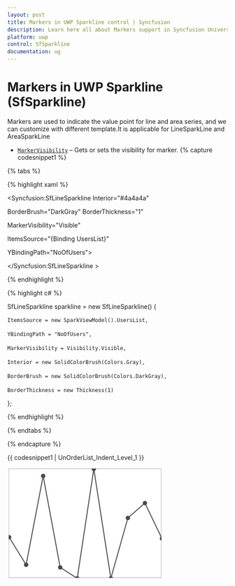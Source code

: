 ```yaml
---
layout: post
title: Markers in UWP Sparkline control | Syncfusion
description: Learn here all about Markers support in Syncfusion Universal Windows Sparkline (SfSparkline) control and more.
platform: uwp
control: SfSparkline
documentation: ug
---
```

# Markers in UWP Sparkline (SfSparkline)

Markers are used to indicate the value point for line and area series, and we can customize with different template.It is applicable for LineSparkLine and AreaSparkLine

* [`MarkerVisibility`](https://help.syncfusion.com/cr/uwp/Syncfusion.UI.Xaml.Charts.MarkerBase.html#Syncfusion_UI_Xaml_Charts_MarkerBase_MarkerVisibility) – Gets or sets the visibility for marker.
{% capture codesnippet1 %}

{% tabs %}

{% highlight xaml %}

<Syncfusion:SfLineSparkline  Interior="#4a4a4a"   

BorderBrush="DarkGray"  BorderThickness="1"    

MarkerVisibility="Visible" 

ItemsSource="{Binding UsersList}" 

YBindingPath="NoOfUsers">

</Syncfusion:SfLineSparkline >

{% endhighlight %}

{% highlight c# %}

SfLineSparkline sparkline = new SfLineSparkline()
{

    ItemsSource = new SparkViewModel().UsersList,

    YBindingPath = "NoOfUsers",

    MarkerVisibility = Visibility.Visible,

    Interior = new SolidColorBrush(Colors.Gray),

    BorderBrush = new SolidColorBrush(Colors.DarkGray),

    BorderThickness = new Thickness(1)

};

{% endhighlight %}

{% endtabs %}

{% endcapture %}

{{ codesnippet1 | UnOrderList_Indent_Level_1 }} 

![Marker visibility](Markers_images/Markers_img1.jpeg)


